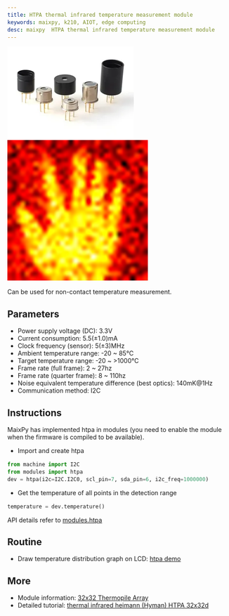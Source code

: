 ```yaml
---
title: HTPA thermal infrared temperature measurement module
keywords: maixpy, k210, AIOT, edge computing
desc: maixpy  HTPA thermal infrared temperature measurement module
---
```



<img src="./../../../assets/hardware/other/htpa32x32.png">
<img src="../../../assets/hardware/other/htpat_scale_240x240.png">

Can be used for non-contact temperature measurement.

## Parameters

* Power supply voltage (DC): 3.3V
* Current consumption: 5.5(±1.0)mA
* Clock frequency (sensor): 5(±3)MHz
* Ambient temperature range: -20 ~ 85℃
* Target temperature range: -20 ~ >1000°C
* Frame rate (full frame): 2 ~ 27hz
* Frame rate (quarter frame): 8 ~ 110hz
* Noise equivalent temperature difference (best optics): 140mK@1Hz
* Communication method: I2C

## Instructions

MaixPy has implemented htpa in modules (you need to enable the module when the firmware is compiled to be available).

* Import and create htpa

```python
from machine import I2C
from modules import htpa
dev = htpa(i2c=I2C.I2C0, scl_pin=7, sda_pin=6, i2c_freq=1000000)
```

* Get the temperature of all points in the detection range

```python
temperature = dev.temperature()
```

API details refer to [modules.htpa](../../api_reference/extend/htpa.md)

## Routine

* Draw temperature distribution graph on LCD: [htpa demo](https://github.com/sipeed/MaixPy-v1_scripts/blob/79a5485ec983e67bb8861305a52418b29e0dc205/modules/others/heimann_HTPA_32x32/HTPA_32x32_demo.py)

## More

* Module information: [32x32 Thermopile Array](https://www.heimannsensor.com/32x32)
* Detailed tutorial: [thermal infrared heimann (Hyman) HTPA 32x32d](https://neucrack.com/p/199)
